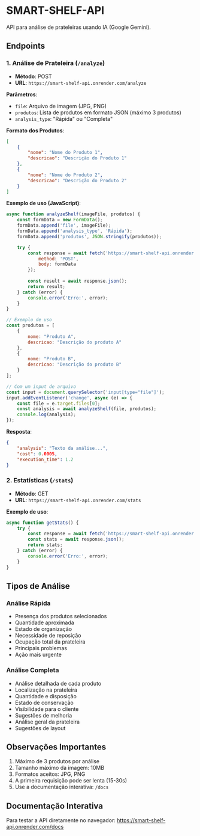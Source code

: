 # SMART-SHELF-API
API para análise de prateleiras usando IA (Google Gemini).

## Endpoints

### 1. Análise de Prateleira (`/analyze`)
- **Método**: POST
- **URL**: `https://smart-shelf-api.onrender.com/analyze`

**Parâmetros**:
- `file`: Arquivo de imagem (JPG, PNG)
- `produtos`: Lista de produtos em formato JSON (máximo 3 produtos)
- `analysis_type`: "Rápida" ou "Completa"

**Formato dos Produtos**:
```json
[
    {
        "nome": "Nome do Produto 1",
        "descricao": "Descrição do Produto 1"
    },
    {
        "nome": "Nome do Produto 2",
        "descricao": "Descrição do Produto 2"
    }
]
```

**Exemplo de uso (JavaScript)**:
```javascript
async function analyzeShelf(imageFile, produtos) {
    const formData = new FormData();
    formData.append('file', imageFile);
    formData.append('analysis_type', 'Rápida');
    formData.append('produtos', JSON.stringify(produtos));

    try {
        const response = await fetch('https://smart-shelf-api.onrender.com/analyze', {
            method: 'POST',
            body: formData
        });
        
        const result = await response.json();
        return result;
    } catch (error) {
        console.error('Erro:', error);
    }
}

// Exemplo de uso
const produtos = [
    {
        nome: "Produto A",
        descricao: "Descrição do produto A"
    },
    {
        nome: "Produto B",
        descricao: "Descrição do produto B"
    }
];

// Com um input de arquivo
const input = document.querySelector('input[type="file"]');
input.addEventListener('change', async (e) => {
    const file = e.target.files[0];
    const analysis = await analyzeShelf(file, produtos);
    console.log(analysis);
});
```

**Resposta**:
```json
{
    "analysis": "Texto da análise...",
    "cost": 0.0005,
    "execution_time": 1.2
}
```

### 2. Estatísticas (`/stats`)
- **Método**: GET
- **URL**: `https://smart-shelf-api.onrender.com/stats`

**Exemplo de uso**:
```javascript
async function getStats() {
    try {
        const response = await fetch('https://smart-shelf-api.onrender.com/stats');
        const stats = await response.json();
        return stats;
    } catch (error) {
        console.error('Erro:', error);
    }
}
```

## Tipos de Análise

### Análise Rápida
- Presença dos produtos selecionados
- Quantidade aproximada
- Estado de organização
- Necessidade de reposição
- Ocupação total da prateleira
- Principais problemas
- Ação mais urgente

### Análise Completa
- Análise detalhada de cada produto
- Localização na prateleira
- Quantidade e disposição
- Estado de conservação
- Visibilidade para o cliente
- Sugestões de melhoria
- Análise geral da prateleira
- Sugestões de layout

## Observações Importantes
1. Máximo de 3 produtos por análise
2. Tamanho máximo da imagem: 10MB
3. Formatos aceitos: JPG, PNG
4. A primeira requisição pode ser lenta (15-30s)
5. Use a documentação interativa: `/docs`

## Documentação Interativa
Para testar a API diretamente no navegador:
https://smart-shelf-api.onrender.com/docs
